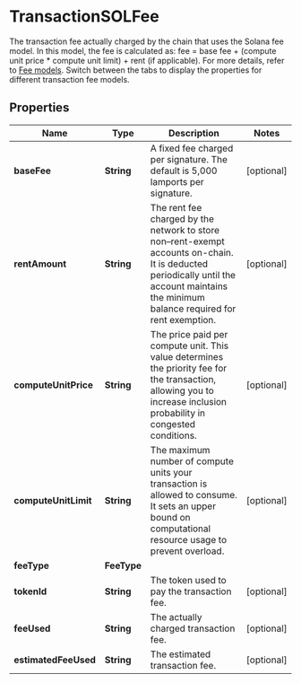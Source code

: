 

# TransactionSOLFee

The transaction fee actually charged by the chain that uses the Solana fee model.  In this model, the fee is calculated as: fee = base fee + (compute unit price * compute unit limit) + rent (if applicable). For more details, refer to [Fee models](https://www.cobo.com/developers/v2/guides/transactions/estimate-fees#fee-models).  Switch between the tabs to display the properties for different transaction fee models. 

## Properties

| Name | Type | Description | Notes |
|------------ | ------------- | ------------- | -------------|
|**baseFee** | **String** | A fixed fee charged per signature. The default is 5,000 lamports per signature. |  [optional] |
|**rentAmount** | **String** | The rent fee charged by the network to store non–rent-exempt accounts on-chain. It is deducted periodically until the account maintains the minimum balance required for rent exemption. |  [optional] |
|**computeUnitPrice** | **String** | The price paid per compute unit. This value determines the priority fee for the transaction, allowing you to increase inclusion probability in congested conditions. |  [optional] |
|**computeUnitLimit** | **String** | The maximum number of compute units your transaction is allowed to consume. It sets an upper bound on computational resource usage to prevent overload. |  [optional] |
|**feeType** | **FeeType** |  |  |
|**tokenId** | **String** | The token used to pay the transaction fee. |  [optional] |
|**feeUsed** | **String** | The actually charged transaction fee. |  [optional] |
|**estimatedFeeUsed** | **String** | The estimated transaction fee. |  [optional] |



